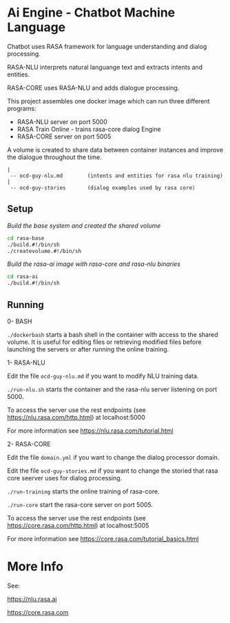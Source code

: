 Ai Engine - Chatbot Machine Language
====================================

Chatbot uses RASA framework for language understanding and dialog processing.

RASA-NLU interprets natural languange text and extracts intents and entities.

RASA-CORE uses RASA-NLU and adds dialogue processing.

This project assembles one docker image which can run three different programs:
- RASA-NLU server on port 5000
- RASA Train Online - trains rasa-core dialog Engine
- RASA-CORE server on port 5005

A volume is created to share data between container instances and improve the
dialogue throughout the time.

```
|
 -- ocd-guy-nlu.md        (intents and entities for rasa nlu training)
|
 -- ocd-guy-stories       (dialog examples used by rasa core)
```


Setup
-----

_Build the base system and created the shared volume_

```bash
cd rasa-base
./build.#!/bin/sh
./createvolume.#!/bin/sh
```

_Build the rasa-ai image with rasa-core and rasa-nlu binaries_

```bash
cd rasa-ai
./build.#!/bin/sh
```

Running
-------

0- BASH

`./dockerbash` starts a bash shell in the container with access to the shared volume. It is useful for editing files or retrieving modified files before launching the servers or after running the online training.

1- RASA-NLU

Edit the file `ocd-guy-nlu.md` if you want to modify NLU training data.

`./run-nlu.sh` starts the container and the rasa-nlu server listening on port 5000.

To access the server use the rest endpoints (see https://nlu.rasa.com/http.html) at localhost:5000


For more information see https://nlu.rasa.com/tutorial.html


2- RASA-CORE

Edit the file `domain.yml` if you want to change the dialog processor domain.

Edit the file `ocd-guy-stories.md` if you want to change the storied that rasa core seerver uses for dialog processing.

`./run-training` starts the online training of rasa-core.

`./run-core` start the rasa-core server on port 5005.

To access the server use the rest endpoints (see https://core.rasa.com/http.html) at localhost:5005


For more information see https://core.rasa.com/tutorial_basics.html



More Info
=========

See:

https://nlu.rasa.ai

https://core.rasa.com
